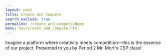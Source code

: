 ```yaml
---
layout: post 
title: Create and Compete 
search_exclude: true
permalink: /create_and_compete/home
menu: nav/create_and_compete.html
---
```


Imagine a platform where creativity meets competition—this is the essence of our project. Presented to you by Period 2 Mr. Mort's CSP class!
